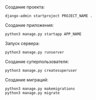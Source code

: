 Создание проекта:
```bash
django-admin startproject PROJECT_NAME .
```

Создание приложения:
```bash
python3 manage.py startapp APP_NAME
```

Запуск сервера:
```bash
python3 manage.py runserver
```

Создание суперпользователя:
```bash
python3 manage.py createsuperuser
```

Создание миграций:
```bash
python3 manage.py makemigrations
python3 manage.py migrate
```